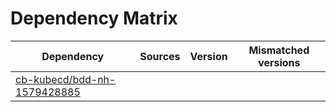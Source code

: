 # Dependency Matrix

Dependency | Sources | Version | Mismatched versions
---------- | ------- | ------- | -------------------
[cb-kubecd/bdd-nh-1579428885](https://github.com/cb-kubecd/bdd-nh-1579428885.git) |  | []() | 

